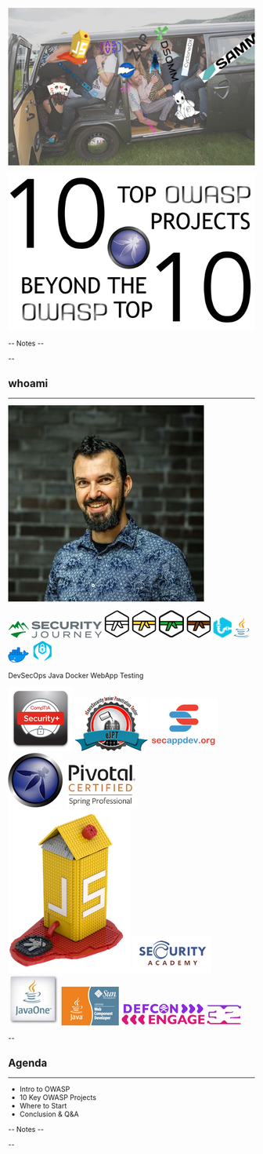 

![](./pics/OWASP/crammed.png)<!-- .element style="position: fixed; right: 0px; bottom: 20px; height: 340px;"  -->

![](./pics/OWASP/Title.png)<!-- .element style="position: fixed; box-shadow:none; left: 0px; top: 10px; height: 340px;"  -->

-- Notes --

--

## whoami
<hr />

![](./pics/brpa.jpg)<!-- .element style="position: fixed; top: 300px; left: 0px; height: 250px;"  -->


![](./pics/intro/SecJourney/SecurityJourney.png)<!-- .element style="position: fixed; box-shadow:none; top: 134px; right: 104px; width: 206px;"  -->
![](./pics/intro/SecJourney/white_belt.png)<!-- .element style="position: fixed; box-shadow:none; top: 180px; right: 260px; height: 50px;"  -->
![](./pics/intro/SecJourney/yellow_belt.png)<!-- .element style="position: fixed; box-shadow:none; top: 180px; right: 208px; height: 50px;"  -->
![](./pics/intro/SecJourney/green_belt.png)<!-- .element style="position: fixed; box-shadow:none; top: 180px; right: 156px; height: 50px;"  -->
![](./pics/intro/SecJourney/brown_belt.png)<!-- .element style="position: fixed; box-shadow:none; top: 180px; right: 104px; height: 50px;"  -->
![](./pics/intro/SecJourney/devsecops.png)<!-- .element style="position: fixed; box-shadow:none; top: 232px; right: 260px; height: 50px;"  -->
![](./pics/intro/SecJourney/java.png)<!-- .element style="position: fixed; box-shadow:none; top: 232px; right: 212px; height: 50px;"  -->
![](./pics/intro/SecJourney/docker.png)<!-- .element style="position: fixed; box-shadow:none; top: 238px; right: 156px; width: 50px; "  -->
![](./pics/intro/SecJourney/webapptesting.png)<!-- .element style="position: fixed; box-shadow:none; top: 232px; right: 104px; height: 50px;"  -->

<span>DevSecOps</span><!-- .element style="font-size: 10px; position: fixed; top: 295px; right: 260px;" -->
<span>Java</span><!-- .element style="font-size: 10px; position: fixed; top: 295px; right: 222px;" -->
<span>Docker</span><!-- .element style="font-size: 10px; position: fixed; top: 295px; right: 166px;" -->
<span>WebApp Testing</span><!-- .element style="font-size: 10px; position: fixed; width: 50px; top: 295px; right: 97px;" -->




![](./pics/intro/Experience/CompTIA_Security.png)<!-- .element style="position: fixed; box-shadow:none; top: 370px; left: 520px; width: 140px;"  -->
![](./pics/intro/Experience/eJPT.png)<!-- .element style="position: fixed; box-shadow:none; top: 220px; left: 470px; width: 180px;"  -->
![](./pics/intro/Experience/SecAppDev.png)<!-- .element style="position: fixed; box-shadow:none; top: 530px; right: 320px; width: 140px;"  -->
![](./pics/intro/Experience/owasp.png)<!-- .element style="position: fixed; box-shadow:none; top: 500px; left: 320px; width: 120px;"  -->
![](./pics/intro/Experience/Pivotal_Spring.png)<!-- .element style="position: fixed; box-shadow:none; top: 434px; right: 60px; width: 120px;"  -->
![](./pics/intro/Experience/JuiceShop_case.png)<!-- .element style="position: fixed; box-shadow:none; top: 200px; left: 260px; width: 200px;"  -->
![](./pics/intro/Experience/SecAcademy.png)<!-- .element style="position: fixed; box-shadow:none; top: 350px; right: 40px; width: 180px;"  -->
![](./pics/intro/Experience/JavaOne.png)<!-- .element style="position: fixed; box-shadow:none; top: 520px; right: 160px; width: 120px;"  -->
![](./pics/intro/Experience/Sun_WCD.png)<!-- .element style="position: fixed; box-shadow:none; top: 534px; right: 20px; width: 110px;"  -->
![](./pics/intro/Experience/defcon_32.png)<!-- .element style="position: fixed; box-shadow:none; top: 120px; left: 290px; width: 280px;"  -->


--

## Agenda
<hr />


* Intro to OWASP
* 10 Key OWASP Projects
* Where to Start
* Conclusion & Q&A

-- Notes --


--
